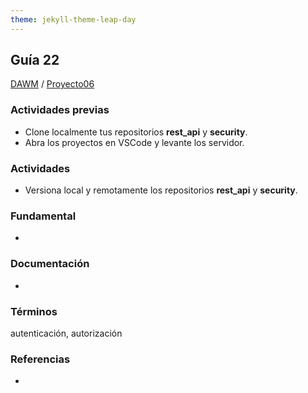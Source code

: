```yaml
---
theme: jekyll-theme-leap-day
---
```


## Guía 22

[DAWM](/DAWM/) / [Proyecto06](/DAWM/proyectos/2023/proyecto06)

### Actividades previas

* Clone localmente tus repositorios **rest_api** y **security**.
* Abra los proyectos en VSCode y levante los servidor.


### Actividades



* Versiona local y remotamente los repositorios **rest_api** y **security**.

### Fundamental

* 

### Documentación

* 

### Términos

autenticación, autorización

### Referencias

* 